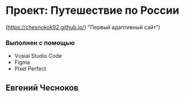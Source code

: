 # Проект: Путешествие по России


(https://chesnokok92.github.io/) "Первый адаптивный сайт")

### Выполнен с помощью

* Vusial Studio Code
* Figma
* Pixel Perfect

<!-- CONTACT -->
## Евгений Чесноков
